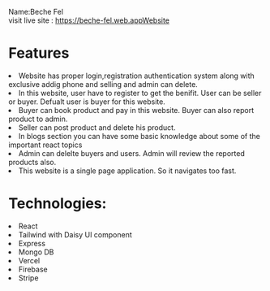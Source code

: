 Name:Beche Fel <br>
visit live site : https://beche-fel.web.appWebsite <br>

<h1>Features </h1>
<li>
Website has proper login,registration authentication system along with exclusive addig phone and selling and admin can delete.
</li>
<li>
In this website, user have to register to get the benifit. User can be seller or buyer. Defualt user is buyer for this website.
</li>
<li>
Buyer can book product and pay in this website. Buyer can also report product to admin.
</li>
<li>
Seller can post product and delete his product. 
</li>
<li>
In blogs section you can have some basic knowledge about some of the important react topics
</li>
<li>
Admin can delelte buyers and users. Admin will review the reported products also.
</li>
<li>
This website is a single page application. So it navigates too fast.
</li>
<h1>Technologies:</h1>
<li>
React
</li>
<li>
Tailwind with Daisy UI component
</li>
<li>
Express
</li>
<li>
Mongo DB
</li>
<li>
Vercel
</li>
<li>
Firebase
</li>
<li>
Stripe
</li>

